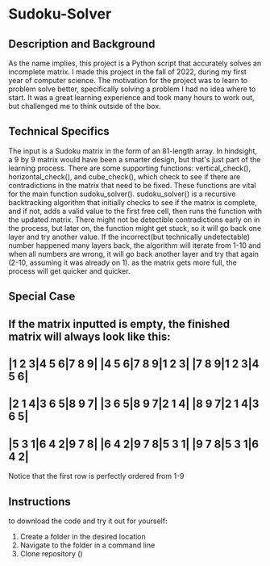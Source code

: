 # Sudoku-Solver

## Description and Background
As the name implies, this project is a Python script that accurately solves an incomplete matrix. I made this project in the fall of 2022, during my first year of computer science. The motivation for the project was to learn to problem solve better, specifically solving a problem I had no idea where to start. It was a great learning experience and took many hours to work out, but challenged me to think outside of the box. 

## Technical Specifics 
The input is a Sudoku matrix in the form of an 81-length array. In hindsight, a 9 by 9 matrix would have been a smarter design, but that's just part of the learning process. There are some supporting functions: vertical_check(), horizontal_check(), and cube_check(), which check to see if there are contradictions in the matrix that need to be fixed. These functions are vital for the main function sudoku_solver(). sudoku_solver() is a recursive backtracking algorithm that initially checks to see if the matrix is complete, and if not, adds a valid value to the first free cell, then runs the function with the updated matrix. There might not be detectible contradictions early on in the process, but later on, the function might get stuck, so it will go back one layer and try another value. If the incorrect(but technically undetectable) number happened many layers back, the algorithm will iterate from 1-10 and when all numbers are wrong, it will go back another layer and try that again (2-10, assuming it was already on 1). as the matrix gets more full, the process will get quicker and quicker.

## Special Case
If the matrix inputted is empty, the finished matrix will always look like this:
-------------------
|1 2 3|4 5 6|7 8 9|
|4 5 6|7 8 9|1 2 3|
|7 8 9|1 2 3|4 5 6|
-------------------
|2 1 4|3 6 5|8 9 7|
|3 6 5|8 9 7|2 1 4|
|8 9 7|2 1 4|3 6 5|
-------------------
|5 3 1|6 4 2|9 7 8|
|6 4 2|9 7 8|5 3 1|
|9 7 8|5 3 1|6 4 2|
-------------------
Notice that the first row is perfectly ordered from 1-9

## Instructions
to download the code and try it out for yourself:
1. Create a folder in the desired location
2. Navigate to the folder in a command line
3. Clone repository ()

